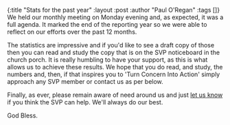{:title "Stats for the past year"
 :layout :post
 :author "Paul O'Regan"
 :tags []}
We held our monthly meeting on Monday evening and, as expected, it was a full agenda. It marked the end of the reporting year so we were able to reflect on our efforts over the past 12 months.

The statistics are impressive and if you'd like to see a draft copy of those then you can read and study the copy that is on the SVP noticeboard in the church porch. It is really humbling to have your support, as this is what allows us to achieve these results. We hope that you do read, and study, the numbers and, then, if that inspires you to 'Turn Concern Into Action' simply approach any SVP member or contact us as per below.

Finally, as ever, please remain aware of need around us and just [let us know](../../pages-output/contact/) if you think the SVP can help. We'll always do our best.

God Bless.
